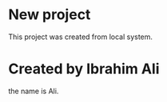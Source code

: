 # New project 

This project was created from local system.

# Created by Ibrahim Ali
the name is Ali.